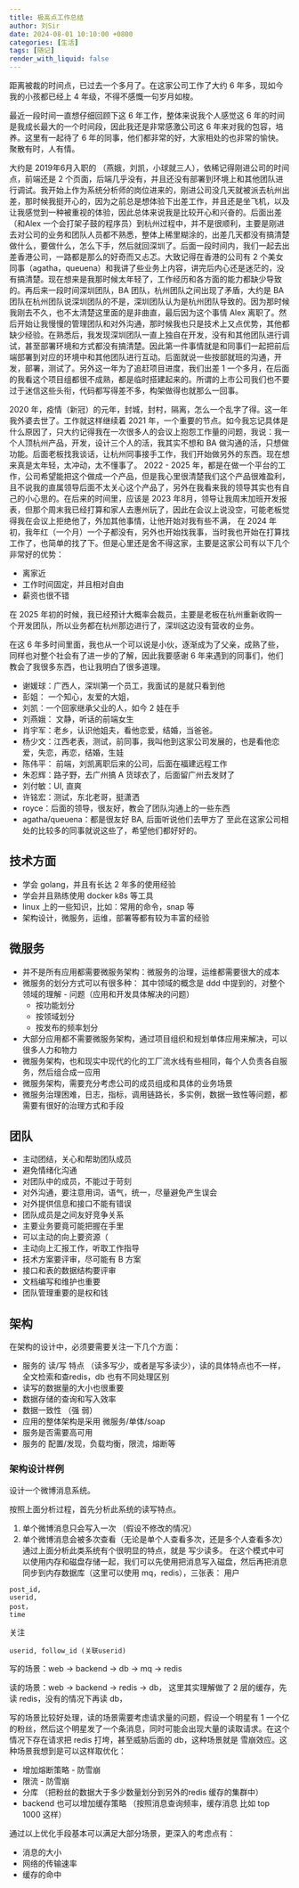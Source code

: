 ```yaml
---
title: 极高点工作总结
author: 刘Sir
date: 2024-08-01 10:10:00 +0800
categories: [生活]
tags: [随记]
render_with_liquid: false
---  
```


距离被裁的时间点，已过去一个多月了。在这家公司工作了大约 6 年多，现如今我的小孩都已经上 4 年级，不得不感慨一句岁月如梭。

最近一段时间一直想仔细回顾下这 6 年工作，整体来说我个人感觉这 6 年的时间是我成长最大的一个时间段，因此我还是非常感激公司这 6 年来对我的包容，培养。这里有一起待了 6 年的同事，他们都非常的好，大家相处的也非常的愉快。聚散有时，人有情。

大约是 2019年6月入职的 （燕娥，刘凯，小球就三人），依稀记得刚进公司的时间点，前端还是 2 个页面，后端几乎没有，并且还没有部署到环境上和其他团队进行调试。我开始上作为系统分析师的岗位进来的，刚进公司没几天就被派去杭州出差，那时候我挺开心的，因为之前总是想体验下出差工作，并且还是坐飞机，以及让我感觉到一种被重视的体验，因此总体来说我是比较开心和兴奋的。后面出差（和Alex 一个会打架子鼓的程序员）到杭州过程中，并不是很顺利，主要是刚进去对公司的业务和团队人员都不熟悉，整体上稀里糊涂的，出差几天都没有搞清楚做什么，要做什么，怎么下手，然后就回深圳了。后面一段时间内，我们一起去出差香港公司，一路都是那么的好奇而又忐忑。大致记得在香港的公司有 2 个美女同事（agatha，queuena）和我讲了些业务上内容，讲完后内心还是迷茫的，没有搞清楚。现在想来是我那时候太年轻了，工作经历和各方面的能力都缺少导致的。再后来一段时间深圳团队，BA 团队，杭州团队之间出现了矛盾，大约是 BA 团队在杭州团队说深圳团队的不是，深圳团队认为是杭州团队导致的。因为那时候我刚去不久，也不太清楚这里面的是非曲直，最后因为这个事情 Alex 离职了。然后开始让我慢慢的管理团队和对外沟通，那时候我也只是技术上又点优势，其他都缺少经验。在熟悉后，我发现深圳团队一直上独自在开发，没有和其他团队进行调试，甚至部署环境和方式都没有搞清楚。因此第一件事情就是和同事们一起把前后端部署到对应的环境中和其他团队进行互动。后面就说一些按部就班的沟通，开发，部署，测试了。另外这一年为了追赶项目进度，我们出差 1 一个多月，在后面的我看这个项目组都很不成熟，都是临时搭建起来的。所谓的上市公司我们也不要过于迷信这些头衔，代码都写得差不多，构架做得也就那么一回事。

2020 年，疫情（新冠）的元年，封城，封村，隔离，怎么一个乱字了得。这一年我外婆去世了。工作就这样继续着
2021 年，一个重要的节点。如今我忘记具体是什么原因了，只大约记得我在一次很多人的会议上抱怨工作量的问题，我说：我一个人顶杭州产品，开发，设计三个人的活，我其实不想和 BA 做沟通的活，只想做功能。后面老板找我谈话，让杭州同事接手工作，我们开始做另外的东西。现在想来真是太年轻，太冲动，太不懂事了。
2022 - 2025 年，都是在做一个平台的工作，公司希望能把这个做成一个产品，但是我心里很清楚我们这个产品很难盈利，且不说我的直属领导后面不太关心这个产品了，另外在我看来我的领导其实也有自己的小心思的。在后来的时间里，应该是 2023 年8月，领导让我周末加班开发报表，但那个周末我已经打算和家人去惠州玩了，因此在会议上说没空，可能老板觉得我在会议上拒绝他了，外加其他事情，让他开始对我有些不满， 在 2024 年初，我年红（一个月）一个子都没有，另外也开始找我事，当时我也开始在打算找工作了，也简单的找了下。但是心里还是舍不得这家，主要是这家公司有以下几个非常好的优势：
- 离家近
- 工作时间固定，并且相对自由
- 薪资也很不错

在 2025 年初的时候，我已经预计大概率会裁员，主要是老板在杭州重新收购一个开发团队，所以业务都在杭州那边进行了，深圳这边没有营收的业务。

在这 6 年多时间里面，我也从一个可以说是小伙，逐渐成为了父亲，成熟了些，同样也对整个社会有了进一步的了解，因此我要感谢 6 年来遇到的同事们，他们教会了我很多东西，也让我明白了很多道理。
- 谢媛球：广西人，深圳第一个员工，我面试的是就只看到他
- 彭姐： 一个知心，友爱的大姐，
- 刘凯：一个回家继承父业的人，如今 2 娃在手
- 刘燕娥： 文静，听话的前端女生
- 肖宇军：老乡，认识他姐夫，看他恋爱，结婚，当爸爸。
- 杨少文：江西老表，测试，前同事，我叫他到这家公司发展的，也是看他恋爱，失恋，再恋，结婚，生娃
- 陈伟平： 前端，刘凯离职后来的公司，后面在福建远程工作
- 朱忍辉：路子野，去广州搞 A 货球衣了，后面留广州去发财了
- 刘付敏：UI, 直爽
- 许铭宏：测试，东北老哥，挺潇洒
- royce：后面的领导，很友好，教会了团队沟通上的一些东西
- agatha/queuena：都是很友好 BA, 后面听说他们去甲方了
至此在这家公司相处的比较多的同事就说这些了，希望他们都好好的。


## 技术方面
- 学会 golang，并且有长达 2 年多的使用经验
- 学会并且熟练使用 docker k8s 等工具
- linux 上的一些知识，比如：常用的命令，snap 等
- 架构设计，微服务，运维，部署等都有较为丰富的经验

## 微服务
- 并不是所有应用都需要微服务架构：微服务的治理，运维都需要很大的成本
- 微服务的划分方式可以有很多种： 其中领域的概念是 ddd 中提到的，对整个领域的理解 - 问题（应用和开发具体解决的问题）
  - 按功能划分
  - 按领域划分
  - 按发布的频率划分 
- 大部分应用都不需要微服务架构，通过项目组织和规划单体应用来解决，可以很多人力和物力
- 微服务架构，也和现实中现代的化的工厂流水线有些相同，每个人负责各自服务，然后组合成一应用
- 微服务架构，需要充分考虑公司的成员组成和具体的业务场景
- 微服务治理困难，日志，指标，调用链路长，多实例，数据一致性等问题，都需要有很好的治理方式和手段

## 团队
- 主动团结，关心和帮助团队成员
- 避免情绪化沟通
- 对团队中的成员，不能过于苛刻
- 对外沟通，要注意用词，语气，统一，尽量避免产生误会 
- 对外提供信息和接口不能有错误
- 团队成员是之间友好竞争关系 
- 主要业务要竟可能把握在手里
- 可以主动的向上要资源（
- 主动向上汇报工作，听取工作指导
- 技术方案要评审，尽可能有 B 方案
- 接口和表的数据结构要评审 
- 文档编写和维护也重要
- 团队管理重要的是权和钱

## 架构
在架构的设计中，必须要需要关注一下几个方面：
- 服务的 读/写 特点 （读多写少，或者是写多读少），读的具体特点也不一样，全文检索和查redis，db 也有不同处理区别
- 读写的数据量的大小也很重要
- 数据存储的查询和写入效率
- 数据一致性 （强 弱）
- 应用的整体架构是采用 微服务/单体/soap 
- 服务是否需要高可用
- 服务的 配置/发现，负载均衡，限流，熔断等


### 架构设计样例
设计一个微博消息系统。

按照上面分析过程，首先分析此系统的读写特点。
1. 单个微博消息只会写入一次 （假设不修改的情况）
2. 单个微博消息会被多次查看（无论是单个人查看多次，还是多个人查看多次）
通过上面分析此类系统有个很明显的特点，就是 写少读多。 在这个模式中可以使用内存和磁盘存储一起，我们可以先使用把消息写入磁盘，然后再把消息同步到内存数据库（这里可以使用 mq，redis），三张表：
用户
```
post_id, 
userid, 
post，
time 
```
关注
```
userid, follow_id (关联userid)
```
写的场景：web -> backend -> db -> mq -> redis

读的场景：web -> backend -> redis -> db， 这里其实理解做了 2 层的缓存，先读 redis，没有的情况下再读 db，

写的场景比较好处理，读的场景需要考虑请求量的问题，假设一个明星有 1 一个亿的粉丝，然后这个明星发了一个条消息，同时可能会出现大量的读取请求。在这个情况下存在请求把 redis 打垮，甚至威胁后面的 db，这种场景就是 雪崩效应。这种场景我想到是可以这样取优化：
- 增加熔断策略 - 防雪崩
- 限流 - 防雪崩
- 分库 （把粉丝的数据大于多少数量划分到另外的redis 缓存的集群中）
- backend 也可以增加缓存策略 （按照消息查询频率，缓存消息 比如 top 1000 这样）

通过以上优化手段基本可以满足大部分场景，更深入的考虑点有：
- 消息的大小
- 网络的传输速率
- 缓存的命中

